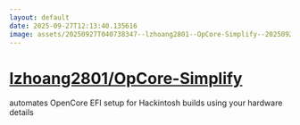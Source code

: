 ```yaml
---
layout: default
date: 2025-09-27T12:13:40.135616
image: assets/20250927T040738347--lzhoang2801--OpCore-Simplify--20250927T041741028--cropped.png
---
```


# [lzhoang2801/OpCore-Simplify](https://github.com/lzhoang2801/OpCore-Simplify)

automates OpenCore EFI setup for Hackintosh builds using your hardware details
